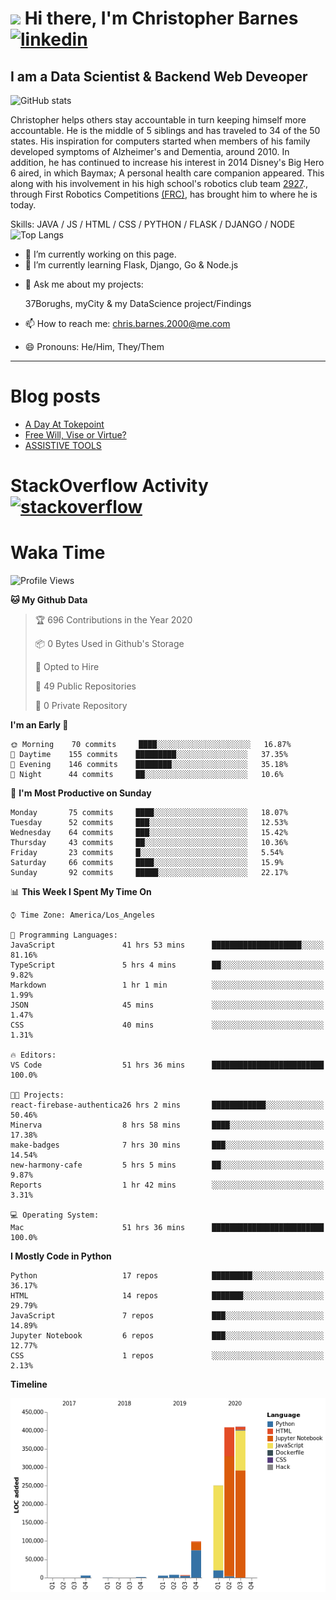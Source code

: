 # <img src="https://raw.githubusercontent.com/sidbelbase/sidbelbase/master/wave.gif" width="30px"> Hi there, I'm Christopher Barnes [<img src='https://cdn.jsdelivr.net/npm/simple-icons@3.0.1/icons/linkedin.svg' alt='linkedin' height='40'>](https://www.linkedin.com/in/chrisbarnes2000/)
<!-- [<img src='https://cdn.jsdelivr.net/npm/simple-icons@3.0.1/icons/instagram.svg' alt='instagram' height='40'>](https://www.instagram.com/dragon_dominant/)
[<img src='https://cdn.jsdelivr.net/npm/simple-icons@3.0.1/icons/twitter.svg' alt='twitter' height='40'>](https://twitter.com/Dragon_Dominant) -->

## I am a Data Scientist & Backend Web Deveoper

![GitHub stats](https://github-readme-stats.vercel.app/api?username=ChrisBarnes7404&show_icons=true&hide_title=true)

<!-- ![I am a Data Scientist](https://arturssmirnovs.github.io/github-profile-readme-generator/images/banner.png) -->

Christopher helps others stay accountable in turn keeping himself more accountable. He is the middle of 5 siblings and has traveled to 34 of the 50 states. His inspiration for computers started when members of his family developed symptoms of Alzheimer's and Dementia, around 2010. In addition, he has continued to increase his interest in 2014 Disney's Big Hero 6 aired, in which Baymax; A personal health care companion appeared. This along with his involvement in his high school's robotics club team [2927](https://frc-events.firstinspires.org/team/2927)., through First Robotics Competitions [(FRC)](https://www.firstinspires.org/robotics/frc), has brought him to where he is today.

Skills: JAVA / JS / HTML / CSS / PYTHON / FLASK / DJANGO / NODE
![Top Langs](https://github-readme-stats.vercel.app/api/top-langs/?username=ChrisBarnes7404&layout=compact)

- 🔭 I’m currently working on this page.
- 🌱 I’m currently learning Flask, Django, Go & Node.js
<!-- - 👯 I’m looking to collaborate on -  -->
<!-- - 🤔 I’m looking for help with -  -->
- 💬 Ask me about my projects:

    37Borughs, myCity & my DataScience project/Findings
- 📫 How to reach me: chris.barnes.2000@me.com
- 😄 Pronouns: He/Him, They/Them
<!-- - ⚡ Fun fact: -  -->

---

<!-- ![Profile views](https://gpvc.arturio.dev/ChrisBarnes7404) -->

# Blog posts
<!-- BLOG-POST-LIST:START -->
- [A Day At Tokepoint](https://medium.com/@christopher.barnes/a-day-at-tokepoint-f8e7b2aec53d?source=rss-1448bbd2ea82------2)
- [Free Will, Vise or Virtue?](https://medium.com/@christopher.barnes/free-will-vise-or-virtue-ca3b54a37d9?source=rss-1448bbd2ea82------2)
- [ASSISTIVE TOOLS](https://medium.com/@christopher.barnes/assistive-tools-5910f4623b15?source=rss-1448bbd2ea82------2)
<!-- BLOG-POST-LIST:END -->

# StackOverflow Activity [<img src='https://cdn.jsdelivr.net/npm/simple-icons@3.0.1/icons/stackoverflow.svg' alt='stackoverflow' height='40'>](https://stackoverflow.com/users/13986242)
<!-- STACKOVERFLOW:START -->
<!-- STACKOVERFLOW:END -->

# Waka Time
<!--START_SECTION:waka-->
![Profile Views](http://img.shields.io/badge/Profile%20Views-1-blue)

**🐱 My Github Data** 

> 🏆 696 Contributions in the Year 2020
 > 
> 📦 0 Bytes Used in Github's Storage 
 > 
> 💼 Opted to Hire
 > 
> 📜 49 Public Repositories
 > 
> 🔑 0 Private Repository 
 > 
**I'm an Early 🐤** 

```text
🌞 Morning    70 commits     ████░░░░░░░░░░░░░░░░░░░░░   16.87% 
🌆 Daytime    155 commits    █████████░░░░░░░░░░░░░░░░   37.35% 
🌃 Evening    146 commits    ████████░░░░░░░░░░░░░░░░░   35.18% 
🌙 Night      44 commits     ██░░░░░░░░░░░░░░░░░░░░░░░   10.6%

```
📅 **I'm Most Productive on Sunday** 

```text
Monday       75 commits     ████░░░░░░░░░░░░░░░░░░░░░   18.07% 
Tuesday      52 commits     ███░░░░░░░░░░░░░░░░░░░░░░   12.53% 
Wednesday    64 commits     ███░░░░░░░░░░░░░░░░░░░░░░   15.42% 
Thursday     43 commits     ██░░░░░░░░░░░░░░░░░░░░░░░   10.36% 
Friday       23 commits     █░░░░░░░░░░░░░░░░░░░░░░░░   5.54% 
Saturday     66 commits     ████░░░░░░░░░░░░░░░░░░░░░   15.9% 
Sunday       92 commits     █████░░░░░░░░░░░░░░░░░░░░   22.17%

```


📊 **This Week I Spent My Time On** 

```text
⌚︎ Time Zone: America/Los_Angeles

💬 Programming Languages: 
JavaScript               41 hrs 53 mins      ████████████████████░░░░░   81.16% 
TypeScript               5 hrs 4 mins        ██░░░░░░░░░░░░░░░░░░░░░░░   9.82% 
Markdown                 1 hr 1 min          ░░░░░░░░░░░░░░░░░░░░░░░░░   1.99% 
JSON                     45 mins             ░░░░░░░░░░░░░░░░░░░░░░░░░   1.47% 
CSS                      40 mins             ░░░░░░░░░░░░░░░░░░░░░░░░░   1.31%

🔥 Editors: 
VS Code                  51 hrs 36 mins      █████████████████████████   100.0%

🐱‍💻 Projects: 
react-firebase-authentica26 hrs 2 mins       ████████████░░░░░░░░░░░░░   50.46% 
Minerva                  8 hrs 58 mins       ████░░░░░░░░░░░░░░░░░░░░░   17.38% 
make-badges              7 hrs 30 mins       ███░░░░░░░░░░░░░░░░░░░░░░   14.54% 
new-harmony-cafe         5 hrs 5 mins        ██░░░░░░░░░░░░░░░░░░░░░░░   9.87% 
Reports                  1 hr 42 mins        ░░░░░░░░░░░░░░░░░░░░░░░░░   3.31%

💻 Operating System: 
Mac                      51 hrs 36 mins      █████████████████████████   100.0%

```

**I Mostly Code in Python** 

```text
Python                   17 repos            █████████░░░░░░░░░░░░░░░░   36.17% 
HTML                     14 repos            ███████░░░░░░░░░░░░░░░░░░   29.79% 
JavaScript               7 repos             ███░░░░░░░░░░░░░░░░░░░░░░   14.89% 
Jupyter Notebook         6 repos             ███░░░░░░░░░░░░░░░░░░░░░░   12.77% 
CSS                      1 repos             ░░░░░░░░░░░░░░░░░░░░░░░░░   2.13%

```


**Timeline**

![Chart not found](https://github.com/ChrisBarnes7404/ChrisBarnes7404/blob/master/charts/bar_graph.png) 


<!--END_SECTION:waka-->

<!-- ### Readme inspiration from

[<img align="left" src="https://github-readme-stats.vercel.app/api/pin/?username=arturssmirnovs&repo=github-profile-readme-generator" />
](https://github.com/arturssmirnovs/github-profile-readme-generator)

[<img src="https://github-readme-stats.vercel.app/api/pin/?username=anuraghazra&repo=github-readme-stats" />
](https://github.com/anuraghazra/github-readme-stats)

<br>

[<img align="left" src="https://github-readme-stats.vercel.app/api/pin/?username=gautamkrishnar&repo=blog-post-workflow" />
](https://github.com/gautamkrishnar/blog-post-workflow)

[<img src="https://github-readme-stats.vercel.app/api/pin/?username=anmol098&repo=waka-readme-stats" />
](https://github.com/anmol098/waka-readme-stats)

<br>

[<img align="left" src="https://github-readme-stats.vercel.app/api/pin/?username=avinal&repo=Profile-Readme-WakaTime" />
](https://github.com/avinal/Profile-Readme-WakaTime)

-->
